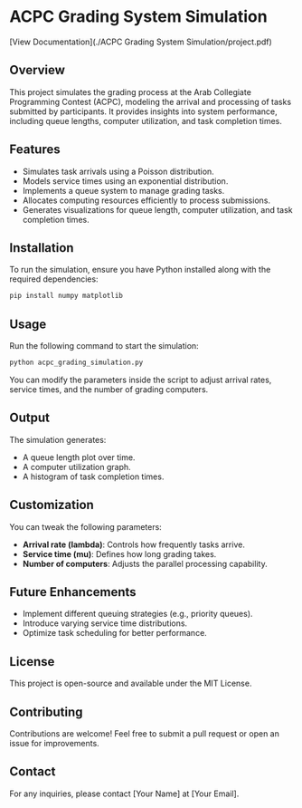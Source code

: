 # ACPC Grading System Simulation
[View Documentation](./ACPC Grading System Simulation/project.pdf)

## Overview
This project simulates the grading process at the Arab Collegiate Programming Contest (ACPC), modeling the arrival and processing of tasks submitted by participants. It provides insights into system performance, including queue lengths, computer utilization, and task completion times.

## Features
- Simulates task arrivals using a Poisson distribution.
- Models service times using an exponential distribution.
- Implements a queue system to manage grading tasks.
- Allocates computing resources efficiently to process submissions.
- Generates visualizations for queue length, computer utilization, and task completion times.

## Installation
To run the simulation, ensure you have Python installed along with the required dependencies:
```bash
pip install numpy matplotlib
```

## Usage
Run the following command to start the simulation:
```bash
python acpc_grading_simulation.py
```
You can modify the parameters inside the script to adjust arrival rates, service times, and the number of grading computers.

## Output
The simulation generates:
- A queue length plot over time.
- A computer utilization graph.
- A histogram of task completion times.

## Customization
You can tweak the following parameters:
- **Arrival rate (lambda)**: Controls how frequently tasks arrive.
- **Service time (mu)**: Defines how long grading takes.
- **Number of computers**: Adjusts the parallel processing capability.

## Future Enhancements
- Implement different queuing strategies (e.g., priority queues).
- Introduce varying service time distributions.
- Optimize task scheduling for better performance.

## License
This project is open-source and available under the MIT License.

## Contributing
Contributions are welcome! Feel free to submit a pull request or open an issue for improvements.

## Contact
For any inquiries, please contact [Your Name] at [Your Email].


